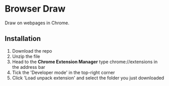 # Browser Draw

Draw on webpages in Chrome. 

## Installation

1. Download the repo
2. Unzip the file
3. Head to the **Chrome Extension Manager** type chrome://extensions in the address bar
4. Tick the 'Developer mode' in the top-right corner
5. Click 'Load unpack extension' and select the folder you just downloaded

